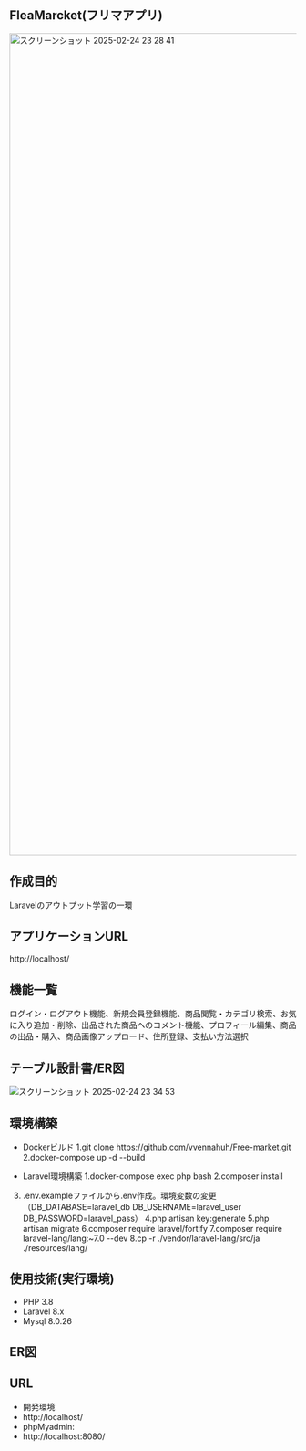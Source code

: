 ## FleaMarcket(フリマアプリ)
<img width="1440" alt="スクリーンショット 2025-02-24 23 28 41" src="https://github.com/user-attachments/assets/59a42a26-00a8-45f2-ae57-68ab17260d0f" />

## 作成目的
Laravelのアウトプット学習の一環

## アプリケーションURL
http://localhost/

## 機能一覧
ログイン・ログアウト機能、新規会員登録機能、商品閲覧・カテゴリ検索、お気に入り追加・削除、出品された商品へのコメント機能、プロフィール編集、商品の出品・購入、商品画像アップロード、住所登録、支払い方法選択

## テーブル設計書/ER図

![スクリーンショット 2025-02-24 23 34 53](https://github.com/user-attachments/assets/83be120e-cdad-4fd6-8184-56075c7d8388)


## 環境構築
- Dockerビルド
1.git clone https://github.com/vvennahuh/Free-market.git
2.docker-compose up -d --build

- Laravel環境構築
1.docker-compose exec php bash
2.composer install
3. .env.exampleファイルから.env作成。環境変数の変更
（DB_DATABASE=laravel_db
DB_USERNAME=laravel_user
DB_PASSWORD=laravel_pass）
4.php artisan key:generate
5.php artisan migrate
6.composer require laravel/fortify
7.composer require laravel-lang/lang:~7.0 --dev
8.cp -r ./vendor/laravel-lang/src/ja ./resources/lang/

## 使用技術(実行環境)
- PHP 3.8
- Laravel 8.x
- Mysql 8.0.26

## ER図


## URL
- 開発環境
- http://localhost/
- phpMyadmin:
- http://localhost:8080/
